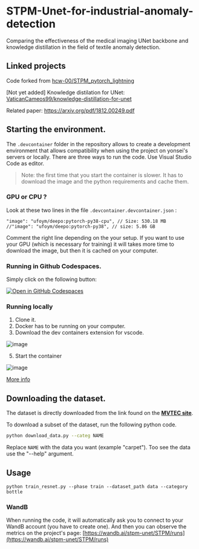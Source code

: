 # STPM-Unet-for-industrial-anomaly-detection
Comparing the effectiveness of the medical imaging UNet backbone and knowledge distillation in the field of textile anomaly detection.

## Linked projects
Code forked from [hcw-00/STPM_pytorch_lightning](https://github.com/hcw-00/STPM_pytorch_lightning)

[Not yet added] Knowledge distilation for UNet: [VaticanCameos99/knowledge-distillation-for-unet](https://github.com/VaticanCameos99/knowledge-distillation-for-unet)

Related paper: https://arxiv.org/pdf/1812.00249.pdf 

## Starting the environment.
The `.devcontainer` folder in the repository allows to create a development environment that allows compatibility when using the project on yonsei's servers or locally. There are three ways to run the code. Use Visual Studio Code as editor.
> Note: the first time that you start the container is slower. It has to download the image and the python requirements and cache them.

### GPU or CPU ? 
Look at these two lines in the file `.devcontainer.devcontainer.json` :
```
"image": "ufoym/deepo:pytorch-py38-cpu", // Size: 530.18 MB
//"image": "ufoym/deepo:pytorch-py38", // size: 5.86 GB
```
Comment the right line depending on the your setup. If you want to use your GPU (which is necessary for training) it will takes more time to download the image, but then it is cached on your computer.

### Running in Github Codespaces.
Simply click on the following button:

[![Open in GitHub Codespaces](https://github.com/codespaces/badge.svg)](https://github.com/codespaces/new?hide_repo_select=true&ref=main&repo=568728944&machine=basicLinux32gb&devcontainer_path=.devcontainer%2Fdevcontainer.json&location=SouthEastAsia)

### Running locally
1. Clone it.
2. Docker has to be running on your computer.
3. Download the dev containers extension for vscode.

![image](https://user-images.githubusercontent.com/23149720/203073967-f3cf7a6f-056e-424b-b96b-883af4ff2a29.png)

5. Start the container 

![image](https://code.visualstudio.com/assets/docs/devcontainers/create-dev-container/dev-containers-reopen.png)

[More info](https://code.visualstudio.com/docs/devcontainers/create-dev-container)

## Downloading the dataset.
The dataset is directly downloaded from the link found on the [**MVTEC site**](https://www.mvtec.com/company/research/datasets/mvtec-ad/).

To download a subset of the dataset, run the following python code.
```bash
python download_data.py --categ NAME
```
Replace `NAME` with the data you want (example "carpet"). Too see the data use the "--help" argument.

## Usage

```
python train_resnet.py --phase train --dataset_path data --category bottle
```

### WandB
When running the code, it will automatically ask you to connect to your WandB account (you have to create one). And then you can observe the metrics on the project's page: [https://wandb.ai/stpm-unet/STPM/runs](https://wandb.ai/stpm-unet/STPM/runs)